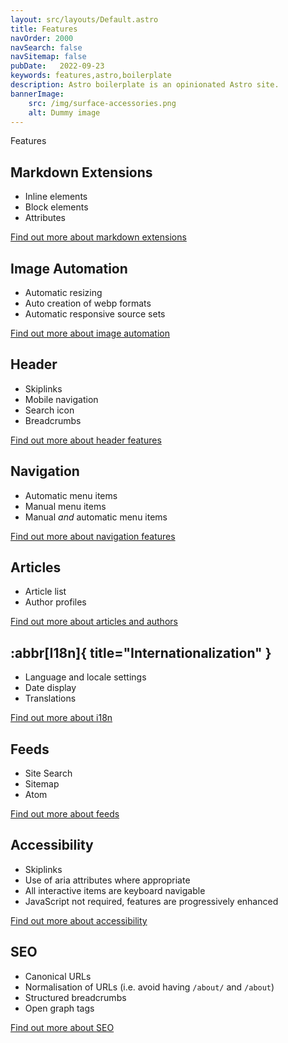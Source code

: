 ```yaml
---
layout: src/layouts/Default.astro
title: Features
navOrder: 2000
navSearch: false
navSitemap: false
pubDate:   2022-09-23
keywords: features,astro,boilerplate
description: Astro boilerplate is an opinionated Astro site.
bannerImage:
    src: /img/surface-accessories.png
    alt: Dummy image
---
```


Features

## Markdown Extensions

- Inline elements
- Block elements
- Attributes

[Find out more about markdown extensions](/features/markdown/)

## Image Automation

- Automatic resizing
- Auto creation of webp formats
- Automatic responsive source sets

[Find out more about image automation](/features/image-automation/)

## Header

- Skiplinks
- Mobile navigation
- Search icon
- Breadcrumbs

[Find out more about header features](/features/header/)

## Navigation

- Automatic menu items
- Manual menu items
- Manual *and* automatic menu items

[Find out more about navigation features](/features/navigation/)

## Articles

- Article list
- Author profiles

[Find out more about articles and authors](/features/articles/)

## :abbr[I18n]{ title="Internationalization" }

- Language and locale settings
- Date display
- Translations

[Find out more about i18n](/features/internationalization/)

## Feeds

- Site Search
- Sitemap
- Atom

[Find out more about feeds](/features/feeds/)

## Accessibility

- Skiplinks
- Use of aria attributes where appropriate
- All interactive items are keyboard navigable
- JavaScript not required, features are progressively enhanced

[Find out more about accessibility](/features/accessibility/)

## SEO

- Canonical URLs
- Normalisation of URLs (i.e. avoid having `/about/` and `/about`)
- Structured breadcrumbs
- Open graph tags

[Find out more about SEO](/features/seo/)

